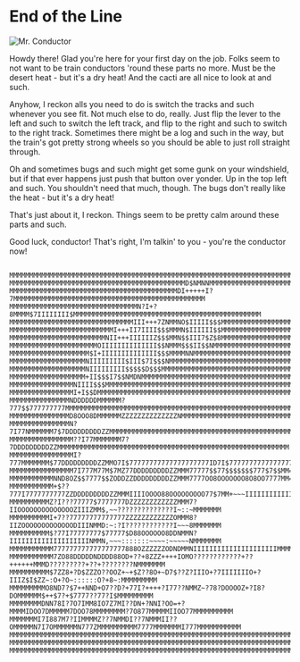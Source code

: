 # End of the Line

![Mr. Conductor](https://static-secure.guim.co.uk/sys-images/Money/Pix/pictures/2013/6/4/1370336799307/Train-driver-Craig-Puffet-008.jpg)

Howdy there! Glad you're here for your first day on the job. Folks seem to not want to be train conductors 'round these parts no more. 
Must be the desert heat - but it's a dry heat! And the cacti are all nice to look at and such.

Anyhow, I reckon alls you need to do is switch the tracks and such whenever you see fit. Not much else to do, really. Just flip the lever to the left and such to switch the left track,
and flip to the right and such to switch to the right track. Sometimes there might be a log and such in the way, but the train's got pretty strong wheels so you should be able to just roll straight through.

Oh and sometimes bugs and such might get some gunk on your windshield, but if that ever happens just push that button over yonder. Up in the top left and such.
You shouldn't need that much, though. The bugs don't really like the heat - but it's a dry heat!

That's just about it, I reckon. Things seem to be pretty calm around these parts and such.

Good luck, conductor! That's right, I'm talkin' to you - you're the conductor now!

                                                                                                                                                                                                                                                            
~~~ Choo Choo! ~~~

MMMMMMMMMMMMMMMMMMMMMMMMMMMMMMMMMMMMMMMMMMMMMMMMMMMMMMMMMMMMMMMMMMMMMMMMMMMMMMMMMMMMMMMMMMMMMMMMMMMM
MMMMMMMMMMMMMMMMMMMMMMMMMMMMMMMMMMMMMMMMMMMMD$NMNNMMMMMMMMMMMMMMMMMMMMMMMMMMMMMMMMMMMMMMMMMMMMMMMMMM
MMMMMMMMMMMMMMMMMMMMMMMMMMMMMMMMMMMMMMMMMMDI+++++I?7MMMMMMMMMMMMMMMMMMMMMMMMMMMMMMMMMMMMMMMMMMMMMMMM
MMMMMMMMMMMMMMMMMMMMMMMMMMMMMMMMN?I+?8MMMM$7IIIIIIII$MMMMMMMMMMMMMMMMMMMMMMMMMMMMMMMMMMMMMMMMMMMMMMM
MMMMMMMMMMMMMMMMMMMMMMMMMMMMMMMIII+++7ZNMMNO$IIIII$$$MMMMMMMMMMMMMMMMMMMMMMMMMMMMMMMMMMMMMMMMMMMMMMM
MMMMMMMMMMMMMMMMMMMMMMMMMMI+++II7IIII$$$MMMN$IIIIII$$MMMMMMMMMMMMMMMMMMMMMMMMMMMMMMMMMMMMMMMMMMMMMMM
MMMMMMMMMMMMMMMMMMMMMMMMNII+++IIIIIIZ$$$MMN$$III7$Z$8MMMMMMMMMMMMMMMMMMMMMMMMMMMMMMMMMMMMMMMMMMMMMMM
MMMMMMMMMMMMMMMMMMMMMMOIIIIIIIIIIIIII$$NMMM$$$II$$NMMMMMMMMMMMMMMMMMMMMMMMMMMMMMMMMMMMMMMMMMMMMMMMMM
MMMMMMMMMMMMMMMMMMMM$I+IIIIIIIIIIIIII$$$MMMMNNMMMMMMMMMMMMMMMMMMMMMMMMMMMMMMMMMMMMMMMMMMMMMMMMMMMMMM
MMMMMMMMMMMMMMMMMMMNIIIIIIIII$III$7I$$$NMMMMMMMMMMMMMMMMMMMMMMMMMMMMMMMMMMMMMMMMMMMMMMMMMMMMMMMMMMMM
MMMMMMMMMMMMMMMMMMMNIIIIIIIII$$$$$D$$$MMMMMMMMMMMMMMMMMMMMMMMMMMMMMMMMMMMMMMMMMMMMMMMMMMMMMMMMMMMMMM
MMMMMMMMMMMMMMMMMMM+II$$$I7$$NMDNMMMMMMMMMMMMMMMMMMMMMMMMMMMMMMMMMMMMMMMMMMMMMMMMMMMMMMMMMMMMMMMMMMM
MMMMMMMMMMMMMMMMNIIII$$$MMMMMMMMMMMMMMMMMMMMMMMMMMMMMMMMMMMMMMMMMMMMMMMMMMMMMMMMMMMMMMMMMMMMMMMMMMMM
MMMMMMMMMMMMMMMMI+I$$DMMMMMMMMMMMMMMMMMMMMMMMMMMMMMMMMMMMMMMMMMMMMMMMMMMMMMMMMMMMMMMMMMMMMMMMMMMMMMM
MMMMMMMMMMMMMMMNDDDDDDMMMMMM?777$$777777777MMMMMMMMMMMMMMMMMMMMMMMMMMMMMMMMMMMMMMMMMMMMMMMMMMMMMMMMM
MMMMMMMMMMMMMMMD8OOO8DMMMMMMZZZZZZZZZZZZZZNMMMMMMMMMMMMMMMMMMMMMMMMMMMMMMMMMMMMMMMMMMMMMMMMMMMMMMMMM
MMMMMMMMMMMMMMMN?7I77NMMMMMM7$7DDDDDDDDDZZMMMMMMMMMMMMMMMMMMMMMMMMMMMMMMMMMMMMMMMMMMMMMMMMMMMMMMMMMM
MMMMMMMMMMMMMMMM??I77MMMMMMM7?7DDDDDDDDDZZMMMMMMMMMMMMMMMMMMMMMMMMMMMMMMMMMMMMMMMMMMMMMMMMMMMMMMMMMM
MMMMMMMMMMMMMMMMI?777MMMMMMM$77DDDDDDDDDZZMMO7I$77777777777777777777ID7I$777777777777777777777MMMMMM
MMMMMMMMMMMMMMMM7I777M77M$7MZ77DDDDDDDDDZZMMM77777$$77$$$$$$$777$7$$MM=======================MMMMMMM
MMMMMMMMMMMNND8OZ$$7777$$ZODDZZDDDDDDDDDZZMMM7777OO8OOOOOOO8O8OO7777MM====IIIIIIIIIIIIIII====MMMMMMM
MMMMMMMMMMM+$??777I7777777777ZZDDDDDDDDDZZMMMIIIIOOOO88OOOOOOOOO77$7MM+~~~IIIIIIIIIIIIIII====MMMMMMM
MMMMMMMMMMZ?I???77777$7777777DZZZZZZZZZZZZMMM7?IIOOOOOOOOOOOOOOZIIIZMM$,~~??????????????I~::~MMMMMMM
MMMMMMMMMMI+7??77777777777777ZZZZZZZZZZZZOMMM8?IIZOOOOOOOOOOOOODIIINMMD:~:?I????????????I~~~8MMMMMMM
MMMMMMMMMM$?77I77777777$77777$D88OOOOOO8DDNMMN?IIIIIIIIIIIIIIIIIIIINMMN,~~~:::::::~~~~:~~~~~NMMMMMMM
MMMMMMMMMMM777777777777777777888OZZZZZZODNDMMNIIIIIIIIIIIIIIIIIIIIIMMMM~~:~~~~~~~~~~~~~~~~~~MMMMMMMM
MMMMMMMMMMM7ZO88DDDDDNDDDD88OD+??+8ZZZ++++IOMO????????????+??++++++MMMD?????????+??+????????NMMMMMMM
MMMMMMMMMM$7ZZ8+?D$ZZZO??OOZ+~+$Z??8O+~D7$??Z?IIIO+?7IIIIIIIO+?IIIZ$I$ZZ~:O+?O~::::::O?+8~:MMMMMMMMM
MMMMMMMMMO8ND7?$7++NND+O7??D?+77I?++++?I77??NMMZ~?78?DOOOOZ+?I8?DOMMMMMM$++$7?+$7777??77?I$MMMMMMMMM
MMMMMMMMDNN78I?7O7IMM8IO7Z7MI??DN+?NNI?OO=+?MMMMIDOO7DMMMMM7DOO78MMMMMMMM?7O877MMMMMIIOO77MMMMMMMMMM
MMMMMMMI7I887M7?IIMMMMZ??7NMMDI??7NMMMII??OMMMMMN7I7OMMMMMMN777ZMMMMMMMMMM7777MMMMMMMI777MMMMMMMMMMM
MMMMMMMMMMMMMMMMMMMMMMMMMMMMMMMMMMMMMMMMMMMMMMMMMMMMMMMMMMMMMMMMMMMMMMMMMMMMMMMMMMMMMMMMMMMMMMMMMMMM
MMMMMMMMMMMMMMMMMMMMMMMMMMMMMMMMMMMMMMMMMMMMMMMMMMMMMMMMMMMMMMMMMMMMMMMMMMMMMMMMMMMMMMMMMMMMMMMMMMMM
MMMMMMMMMMMMMMMMMMMMMMMMMMMMMMMMMMMMMMMMMMMMMMMMMMMMMMMMMMMMMMMMMMMMMMMMMMMMMMMMMMMMMMMMMMMMMMMMMMMM

